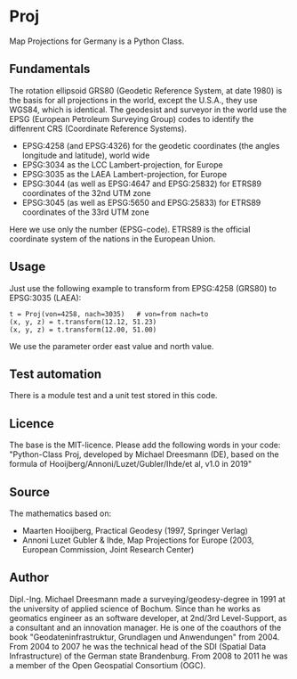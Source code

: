 # Proj
Map Projections for Germany is a Python Class.

## Fundamentals
The rotation ellipsoid GRS80 (Geodetic Reference System, at date 1980) is the basis for all projections in the world, except the U.S.A., they use WGS84, which is identical. The geodesist and surveyor in the world use the EPSG (European Petroleum Surveying Group) codes to identify the diffenrent CRS (Coordinate Reference Systems).

* EPSG:4258 (and EPSG:4326) for the geodetic coordinates (the angles longitude and latitude), world wide
* EPSG:3034 as the LCC Lambert-projection, for Europe
* EPSG:3035 as the LAEA Lambert-projection, for Europe
* EPSG:3044 (as well as EPSG:4647 and EPSG:25832) for ETRS89 coordinates of the 32nd UTM zone
* EPSG:3045 (as well as EPSG:5650 and EPSG:25833) for ETRS89 coordinates of the 33rd UTM zone

Here we use only the number (EPSG-code). ETRS89 is the official coordinate system of the nations in the European Union.

## Usage

Just use the following example to transform from EPSG:4258 (GRS80) to EPSG:3035 (LAEA):

```
t = Proj(von=4258, nach=3035)   # von=from nach=to
(x, y, z) = t.transform(12.12, 51.23)
(x, y, z) = t.transform(12.00, 51.00)
```

We use the parameter order east value and north value.

## Test automation

There is a module test and a unit test stored in this code.

## Licence

The base is the MIT-licence. Please add the following words in your code: "Python-Class Proj, developed by Michael Dreesmann (DE), based on the formula of Hooijberg/Annoni/Luzet/Gubler/Ihde/et al, v1.0 in 2019"

## Source

The mathematics based on:

* Maarten Hooijberg, Practical Geodesy (1997, Springer Verlag)
* Annoni Luzet Gubler & Ihde, Map Projections for Europe (2003, European Commission, Joint Research Center)

## Author

Dipl.-Ing. Michael Dreesmann made a surveying/geodesy-degree in 1991 at the university of applied science of Bochum. Since than he works as geomatics engineer as an software developer, at 2nd/3rd Level-Support, as a consultant and an innovation manager. He is one of the coauthors of the book "Geodateninfrastruktur, Grundlagen und Anwendungen" from 2004. From 2004 to 2007 he was the technical head of the SDI (Spatial Data Infrastructure) of the German state Brandenburg. From 2008 to 2011 he was a member of the Open Geospatial Consortium (OGC).
